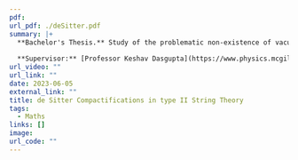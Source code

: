 ```yaml
---
pdf: 
url_pdf: ./deSitter.pdf
summary: |+
  **Bachelor's Thesis.** Study of the problematic non-existence of vacua with de Sitter isometries occurring in type II superstring theory. We look at excited Glauber-Sudarshan (product coherent) states over super Minkowski space with these isometries to allow for non-singular compactifications to the de Sitter spacetime, a candidate to model our Lorentzian universe.
  
  **Supervisor:** [Professor Keshav Dasgupta](https://www.physics.mcgill.ca/~keshav/).
url_video: ""
url_link: ""
date: 2023-06-05
external_link: ""
title: de Sitter Compactifications in type II String Theory
tags:
  - Maths
links: []
image: 
url_code: ""
---
```


